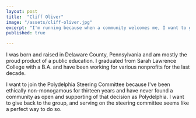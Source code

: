 ```yaml
---
layout: post
title:  "Cliff Oliver"
image: "/assets/cliff-oliver.jpg"
excerpt: "I'm running because when a community welcomes me, I want to give back."
published: true

---
```


I was born and raised in Delaware County, Pennsylvania and am mostly the proud product of a public education. I graduated from Sarah Lawrence College with a B.A. and have been working for various nonprofits for the last decade.

I want to join the Polydelphia Steering Committee because I've been ethically non-monogamous for thirteen years and have never found a community as open and supporting of that decision as Polydelphia. I want to give back to the group, and serving on the steering committee seems like a perfect way to do so.
